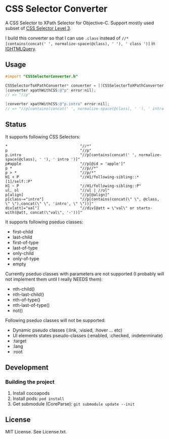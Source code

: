 # CSS Selector Converter

A CSS Selector to XPath Selector for Objective-C. Support mostly used subset of  [CSS Selector Level 3](http://www.w3.org/TR/css3-selectors/).

I build this converter so that I can use `.class` instead of `//*[contains(concat(' ', normalize-space(@class), ' '), ' class ')]` in [IGHTMLQuery](https://github.com/siuying/IGHTMLQuery/).

## Usage

```objective-c
#import "CSSSelectorConverter.h"

CSSSelectorToXPathConverter* converter = [[CSSSelectorToXPathConverter alloc] init];
[converter xpathWithCSS:@"p" error:nil];
// => "//p"

[converter xpathWithCSS:@"p.intro" error:nil];
// => "//p[contains(concat(' ', normalize-space(@class), ' '), ' intro ')]"
```

## Status

It supports following CSS Selectors:

```
*                                "//*"
p                                "//p"
p.intro                          "//p[contains(concat(' ', normalize-space(@class), ' '), ' intro ')]"
p#apple                          "//p[@id = 'apple']"
p *                              "//p//*"
p > *                            "//p/*"
H1 + P                           "//H1/following-sibling::*[1]/self::P"
H1 ~ P                           "//H1/following-sibling::P"
ul, ol                           "//ul | //ol"
p[align]                         "//p[@align]"
p[class~="intro"]                "//p[contains(concat(\" \", @class, \" \"),concat(\" \", 'intro', \" \"))]"
div[att|="val"]                  "//div[@att = \"val\" or starts-with(@att, concat(\"val\", '-'))]"
```

It supports following pseduo classes:

- first-child
- last-child
- first-of-type
- last-of-type
- only-child
- only-of-type
- empty

Currently pseduo classes with parameters are not supported (I probably will not implement them until I really NEEDS them):

- nth-child()
- nth-last-child()
- nth-of-type() 
- nth-last-of-type()
- not()

Following pseduo classes will not be supported:

- Dynamic pseudo classes (:link, :visied, :hover ... etc)
- UI elements states pseudo-classes (:enabled, :checked, :indeterminate)
- :target
- :lang
- :root

## Development

### Building the project

1. Install cocoapods
2. Install pods: ``pod install``
3. Get submodule (CoreParse): ``git submodule update --init``

## License

MIT License. See License.txt.